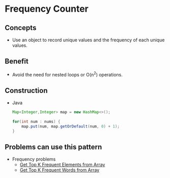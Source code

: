 # Frequency Counter

## Concepts
- Use an object to record unique values and the frequency of each unique values.

## Benefit
- Avoid the need for nested loops or O(n<sup>2</sup>) operations.

## Construction
- Java
  ```java
  Map<Integer,Integer> map = new HashMap<>();
        
  for(int num : nums) {                            
      map.put(num, map.getOrDefault(num, 0) + 1);
  }
  ```

## Problems can use this pattern
- Frequency problems
   - [Get Top K Frequent Elements from Array]()
   - [Get Top K Frequent Words from Array]()
